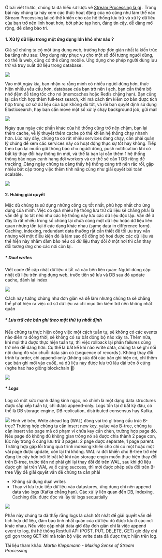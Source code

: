 Ở bài viết trước, chúng ta đã hiểu sơ lược về [Stream Processing là gì](https://viblo.asia/p/khai-niem-ve-stream-processing-GrLZDexelk0) . Trong bài này chúng ta hãy xem các thức hoạt động của nó cũng như làm thế nào Stream Processing lại có thể khiến cho các hệ thống lưu trữ và xử lý dữ liêu của bạn trở nên linh hoạt hơn, bớt phức tạp hơn, đáng tin cậy, dễ dàng mở rộng, dễ dàng bảo trì. 
#### 1. Xử lý dữ liệu trong một ứng dụng lớn khó như nào ?
Giả sử chúng ta có một ứng dụng web, trường hợp đơn giản nhất là kiến trúc ba tầng như sau:
Ứng dụng này phục vụ cho một số đối tượng người dùng, có thể là web, cũng có thể dùng mobile. Ứng dụng cho phép người dùng lưu trữ và truy xuất dữ liệu trong database. 

![](https://images.viblo.asia/d403d3bb-8ddd-4ee6-ae53-71ca7d8771f0.jpg)

Vào một ngày kia, bạn nhận ra rằng mình có nhiều người dùng hơn, thực hiện nhiều yêu cầu hơn, database của bạn trở nên ì ạch, bạn cần thêm bộ nhớ đệm để tăng tốc cho nó (memcaches hoặc Redis chẳng hạn). Bạn cũng lại cần tích hợp thêm full-text search, khi mà cách tìm kiếm cơ bản được tích hợp trong cơ sở dữ liệu của bạn không đủ tốt, và rồi bạn quyết định sử dụng Elasticsearch, hay bạn cần move một số xử lý chạy background job, gửi mail 

![](https://images.viblo.asia/b2dfb0ea-2cc4-451a-8e55-06b089dd87b6.jpg)

Ngày qua ngày các phần khác của hệ thống cũng trở nên chậm, bạn lại thêm cache, về lý thuyết thêm cache có thể khiến hệ thống chạy nhanh hơn. Lúc này đây, chúng ta có rất nhiều services đang chạy, cần phải quản lý chúng để xem các services này có hoạt động thực sự tốt hay không. 
Tiếp theo bạn lại muốn gửi thông báo cho người dùng, push notification khi có bất kỳ thay đổi hay thông tin mới, và thế là bạn lại cần thêm 1 hệ thống thông báo ngay cạnh hàng đợi workers và có thể sẽ cần 1 DB riêng để tracking .Càng ngày chúng ta càng thấy hệ thống càng trở nên rắc rối, gặp nhiều bất cập trong việc thêm tính năng cũng như giải quyết bài toán scalable.

![](https://images.viblo.asia/1c716f22-8ac1-4caf-85db-d4793fb1a4df.png)
#### 2. Hướng giải quyết
Mặc dù chúng ta sử dụng những công cụ tốt nhất, phù hợp nhất cho ứng dụng của mình. Việc có quá nhiều hệ thống lưu trữ dữ liệu sẽ chẳng phải là vấn đề gì to tát nêú như các hệ thống này lưu các dữ liệu độc lập. Vấn đề ở đây là rất nhiều trong số chúng lại chứa cùng một dữ liệu hoặc dữ liệu liên quan nhưng tồn tại ở các dạng khác nhau (same data in difference form). Caching, indexing, redundant data thường rất cần thiết để tối ưu truy vấn nhưng với một điều kiện đó là làm sao để đồng bộ hoá được các dữ liệu và thể hiện này nhằm đảm bảo nếu có dữ liệu thay đổi ở một nơi thì cần thay đổi tương ứng cho các nơi còn lại. 
##### * Dual writes
Viết code để cập nhật dữ liệu ở tất cả các bên liên quan: 
Người dùng cập nhật dữ liệu trên ứng dụng web, trước tiên sẽ lưu và DB sau đó update cache, đánh lại index

![](https://images.viblo.asia/6c8e1fc5-89a6-42c5-ac66-0a7f2315020a.JPG)

Cách này tưởng chừng như đơn giản và dễ làm nhưng chúng ta sẽ chẳng thể phát hiện ra việc cơ sở dữ liệu và chỉ mục tìm kiếm trở nên không nhất quán
##### * Lưu trữ các bản ghi theo một thứ tự nhất định
Nếu chúng ta thực hiện công việc một cách tuần tự, sẽ không có các events nào diễn ra đồng thời, sẽ không có sự bất đồng bộ nào xảy ra. Thêm nữa, khi mọi thứ được thực hiện tuần tự, thì việc rollback lại phần failures cũng trở nên dễ dàng hơn.
Cụ thể là bất kể khi nào write data, chúng ta sẽ ghi nối nội dung đó vào chuỗi data săn có (sequence of records ). Không thay đổi trình tự order, chỉ append-only (không sửa đổi các bản ghi hiện có, chỉ thêm các bản ghi mới vào cuối), và dữ liệu này được lưu trữ lâu dài trên ổ cứng (nghe hao hao giống blockchain :drooling_face:)

![](https://images.viblo.asia/81cfdbcd-86bf-4736-903e-05ef1589a50f.png)
##### * Logs
Log có một sức mạnh đáng kinh ngạc, nó chính là một dạng data structures được sắp xếp tuần tự, chỉ được append-only. Logs tồn tại ở bất kỳ đâu, có thể là DB storage engine, DB replication, distributed consensus hay Kafka. 

![](https://images.viblo.asia/e8da3fe4-6f7a-489f-9cd5-5a6f6d0bbe74.JPG)
Hình vẽ trên, Write ahead log (WAL) đóng vai trò gì trong cấu trúc B-tree?
Trường hợp chúng ta cần insert new key, value vào B-tree, chúng ta cần insert vào page mà có phạm vi chứa key cần chèn, trường hợp page đó. Nếu page đó không đủ không gian trống nó sẽ được chia thành 2 page con, lúc này trong ổ cứng lưu trữ 3 pages: 2 page được separate, 1 page parent. Trường hợp gặp lỗi trong quá trình indexing khiến cho chỉ có một hoặc một vài page được update, còn lại thì không. 
WAL ra đời khiến cho B-tree trở nên đáng tin cậy hơn bởi lẽ bất kể khi nào storage engin muốn thực hiện thay đổi trên B-tree, trước tiên nó phải ghi lại thay đổi đó trên WAL, sau khi dữ liệu được ghi lại trên WAL và ổ cứng success, thì mới được phép sửa đổi trên B-tree
Vậy để giải quyết vấn đề chúng ta cần phải
- Không sử dụng dual writes 
- Thay vì lưu trực tiếp dữ liệu vào datastores, ứng dụng chỉ nên append data vào logs (Kafka chẳng hạn). Các xử lý liên quan đến DB, Indexing, Caching đều được đọc và lấy từ logs sequatially

![](https://images.viblo.asia/f45a83e0-67cd-48d2-8a8c-c9e5e8cfa49f.JPG)

Phần này chúng ta đã thấy rằng logs là cách tốt nhất để giải quyết vấn đề tích hợp dữ liệu, đảm bảo tính nhất quán của dữ liệu dù được lưu ở các nơi khác nhau. Nếu việc cập nhật data giờ đây đơn giản chỉ là việc append event to log, thì hệ thống Restfull API (POST, PUT, DELETE, GET) giờ đây chỉ gói gọn trong GET khi mà toàn bộ việc write data đã được thực hiện trên log.

Tài liệu tham khảo: *Martin Kleppmann - Making Sense of Stream Processing*